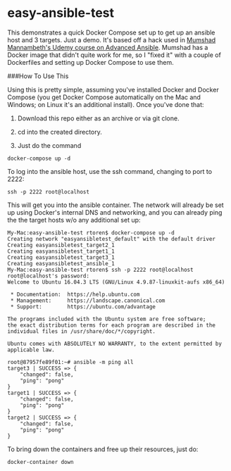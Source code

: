 # easy-ansible-test
This demonstrates a quick Docker Compose set up to get up an ansible host and 3 targets.  Just a demo.  It's based off a hack used 
in [Mumshad Mannambeth's Udemy course on Advanced Ansible](https://www.udemy.com/learn-ansible-advanced/learn/v4/overview).  Mumshad has a Docker image that didn't quite work for me, so I "fixed it" with a
couple of Dockerfiles and setting up Docker Compose to use them.

###How To Use This

Using this is pretty simple, assuming you've installed Docker and Docker Compose (you get Docker Compose automatically on the Mac and Windows; on Linux it's an additional install). Once you've done that:

1) Download this repo either as an archive or via git clone.

2) cd into the created directory.

3) Just do the command 
````
docker-compose up -d
````

To log into the ansible host, use the ssh command, changing to port to 2222:
````
ssh -p 2222 root@localhost
````

This will get you into the ansible container. The network will already be set up using Docker's internal DNS and networking, and you can already ping the the target hosts w/o any additional set up:

````
My-Mac:easy-ansible-test rtoren$ docker-compose up -d
Creating network "easyansibletest_default" with the default driver
Creating easyansibletest_target2_1
Creating easyansibletest_target1_1
Creating easyansibletest_target3_1
Creating easyansibletest_ansible_1
My-Mac:easy-ansible-test rtoren$ ssh -p 2222 root@localhost
root@localhost's password:
Welcome to Ubuntu 16.04.3 LTS (GNU/Linux 4.9.87-linuxkit-aufs x86_64)

 * Documentation:  https://help.ubuntu.com
 * Management:     https://landscape.canonical.com
 * Support:        https://ubuntu.com/advantage

The programs included with the Ubuntu system are free software;
the exact distribution terms for each program are described in the
individual files in /usr/share/doc/*/copyright.

Ubuntu comes with ABSOLUTELY NO WARRANTY, to the extent permitted by
applicable law.

root@87957fe89f01:~# ansible -m ping all
target3 | SUCCESS => {
    "changed": false,
    "ping": "pong"
}
target1 | SUCCESS => {
    "changed": false,
    "ping": "pong"
}
target2 | SUCCESS => {
    "changed": false,
    "ping": "pong"
}

````


To bring down the containers and free up their resources, just do:
````
docker-container down
````





